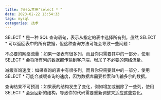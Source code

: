 ```yaml
---
title: 为什么禁用"select * "
date: 2023-02-22 13:54:33
tags: mysql
categories: 技术
---
```

SELECT * 是一种 SQL 查询语句，表示从指定的表中选择所有列。虽然 SELECT * 可以返回表中的所有数据，但这种查询方法可能会导致一些问题：

不必要的网络流量：如果一张表有很多列，而且你只需要其中的一部分，使用 SELECT * 会将所有列的数据都传输到客户端，增加了不必要的网络流量。

减缓查询速度：如果查询的表中有很多列，而且你只需要其中的一部分，使用 SELECT * 可能会减缓查询的速度，因为数据库需要检索和传输多余的数据。

查询结果不可预测：如果表的结构发生了变化，例如增加或删除了一些列，使用 SELECT * 会返回新的结构，导致你的代码需要重新调整来适应这些变化。